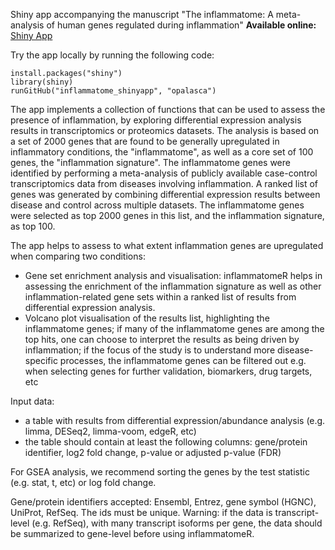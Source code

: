 
Shiny app accompanying the manuscript "The inflammatome: A meta-analysis of human genes regulated during inflammation"
**Available online:** [Shiny App](https://oana-palasca.shinyapps.io/inflammatome_shinyapp/)

Try the app locally by running the following code:

```
install.packages("shiny")
library(shiny)
runGitHub("inflammatome_shinyapp", "opalasca")
```

The app implements a collection of functions that can be used to assess the presence of inflammation, by exploring differential expression analysis results in transcriptomics or proteomics datasets. 
The analysis is based on a set of 2000 genes that are found to be generally upregulated in inflammatory conditions, the "inflammatome", as well as a core set of 100 genes, the "inflammation signature". 
The inflammatome genes were identified by performing a meta-analysis of publicly available case-control transcriptomics data from diseases involving inflammation. A ranked list of genes was generated by combining 
differential expression results between disease and control across multiple datasets. The inflammatome genes were selected as top 2000 genes in this list, and the inflammation signature, as top 100. 

The app helps to assess to what extent inflammation genes are upregulated when comparing two conditions:
- Gene set enrichment analysis and visualisation: inflammatomeR helps in assessing the enrichment of the inflammation signature as well as other inflammation-related gene sets within a ranked list of results from differential expression analysis. 
- Volcano plot visualisation of the results list, highlighting the inflammatome genes; if many of the inflammatome genes are among the top hits, one can choose to interpret the results as being driven 
by inflammation; if the focus of the study is to understand more disease-specific processes, the inflammatome genes can be filtered out e.g. when selecting genes for further validation, biomarkers, drug targets, etc  

Input data:
- a table with results from differential expression/abundance analysis (e.g. limma, DESeq2, limma-voom, edgeR, etc) 
- the table should contain at least the following columns: gene/protein identifier, log2 fold change, p-value or adjusted p-value (FDR)

For GSEA analysis, we recommend sorting the genes by the test statistic (e.g. stat, t, etc) or log fold change. 

Gene/protein identifiers accepted: Ensembl, Entrez, gene symbol (HGNC), UniProt, RefSeq. The ids must be unique. 
Warning: if the data is transcript-level (e.g. RefSeq), with many transcript isoforms per gene, the data should be summarized to gene-level before using inflammatomeR.
